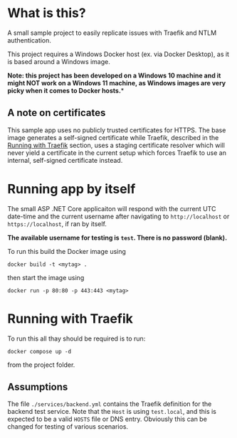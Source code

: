 # What is this?

A small sample project to easily replicate issues with Traefik and NTLM authentication.

This project requires a Windows Docker host (ex. via Docker Desktop), as it is based
around a Windows image.

**Note: this project has been developed on a Windows 10 machine and
it might NOT work on a Windows 11 machine, as Windows images are very picky when it comes
to Docker hosts.***

## A note on certificates
This sample app uses no publicly trusted certificates for HTTPS. The base image generates a
self-signed certificate while Traefik, described in the
[Running with Traefik](#running-with-traefik) section, uses a staging certificate resolver which
will never yield a certificate in the current setup which forces Traefik to use an internal,
self-signed certificate instead.

# Running app by itself

The small ASP .NET Core applicaiton will respond with the current UTC date-time and the current username after navigating to `http://localhost` or `https://localhost`, if ran by itself.

**The available username for testing is `test`. There is no password (blank).**

To run this build the Docker image using
```
docker build -t <mytag> .
```
then start the image using
```
docker run -p 80:80 -p 443:443 <mytag>
```

# Running with Traefik

To run this all thay should be required is to run:
```
docker compose up -d
```
from the project folder.

## Assumptions

The file `./services/backend.yml` contains the Traefik definition for the backend test service.
Note that the `Host` is using `test.local`, and this is expected to be a valid `HOSTS` file or
DNS entry. Obviously this can be changed for testing of various scenarios.
